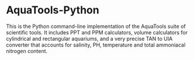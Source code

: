 # AquaTools-Python
This is the Python command-line implementation of the AquaTools suite of scientific tools. 
It includes PPT and PPM calculators, volume calculators for cylindrical and rectangular aquariums, and a very precise TAN to UIA converter that accounts for salinity, PH, temperature and total ammoniacal nitrogen content.
